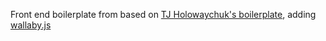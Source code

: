 Front end boilerplate from based on [TJ Holowaychuk's boilerplate](https://github.com/tj/frontend-boilerplate), adding [wallaby.js](http://wallabyjs.com/)
